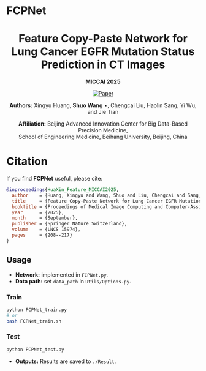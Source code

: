 # FCPNet


<div align="center">

# **Feature Copy-Paste Network for Lung Cancer EGFR Mutation Status Prediction in CT Images**  
**MICCAI 2025**

[![Paper](https://img.shields.io/badge/Paper-Springer%20LNCS-blue)](https://link.springer.com/chapter/10.1007/978-3-032-05182-0_21)

**Authors:** Xingyu Huang, **Shuo Wang** ⋆, Chengcai Liu, Haolin Sang, Yi Wu, and Jie Tian  

**Affiliation:** Beijing Advanced Innovation Center for Big Data-Based Precision Medicine,  
School of Engineering Medicine, Beihang University, Beijing, China

</div>


# Citation
If you find **FCPNet** useful, please cite:

```bibtex
@inproceedings{HuaXin_Feature_MICCAI2025,
  author    = {Huang, Xingyu and Wang, Shuo and Liu, Chengcai and Sang, Haolin and Wu, Yi and Tian, Jie},
  title     = {Feature Copy-Paste Network for Lung Cancer EGFR Mutation Status Prediction in CT Images},
  booktitle = {Proceedings of Medical Image Computing and Computer-Assisted Intervention (MICCAI)},
  year      = {2025},
  month     = {September},
  publisher = {Springer Nature Switzerland},
  volume    = {LNCS 15974},
  pages     = {208--217}
}
```
## Usage

- **Network:** implemented in `FCPNet.py`.
- **Data path:** set `data_path` in `Utils/Options.py`.

### Train
```bash
python FCPNet_train.py
# or
bash FCPNet_train.sh
```

### Test
```bash
python FCPNet_test.py
```

- **Outputs:** Results are saved to `./Result`.

